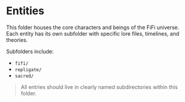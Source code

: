 # Entities

This folder houses the core characters and beings of the FiFi universe.  
Each entity has its own subfolder with specific lore files, timelines, and theories.

Subfolders include:
- `fifi/`
- `repligate/`
- `sacred/`  

> All entries should live in clearly named subdirectories within this folder.
